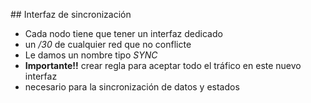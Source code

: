 ## Interfaz de sincronización

- Cada nodo tiene que tener un interfaz dedicado
 - un */30* de cualquier red que no conflicte
 - Le damos un nombre tipo *SYNC*
- **Importante!!** crear regla para aceptar todo el tráfico en este nuevo interfaz <!-- .element:  style="color:#ff2c2d;" -->
 - necesario para la sincronización de datos y estados

